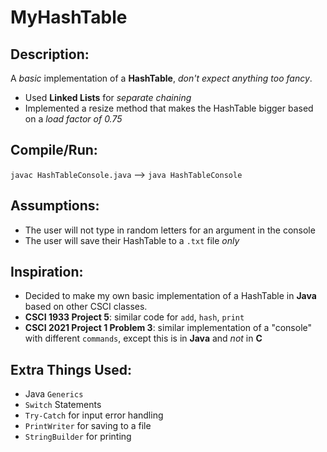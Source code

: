 # MyHashTable

## Description:
A *basic* implementation of a **HashTable**, *don't expect anything too fancy*.
 - Used **Linked Lists** for *separate chaining*
 - Implemented a resize method that makes the HashTable bigger based on a *load factor of 0.75*

## Compile/Run:
`javac HashTableConsole.java` --> `java HashTableConsole`

## Assumptions:
 - The user will not type in random letters for an argument in the console
 - The user will save their HashTable to a `.txt` file *only*
 
## Inspiration:
 - Decided to make my own basic implementation of a HashTable in **Java** based on other CSCI classes.
 - **CSCI 1933 Project 5**: similar code for `add`, `hash`, `print`
 - **CSCI 2021 Project 1 Problem 3**: similar implementation of a "console" with different `commands`, except this is in **Java** and *not* in **C**

## Extra Things Used:
 - Java `Generics`
 - `Switch` Statements
 - `Try-Catch` for input error handling
 - `PrintWriter` for saving to a file
 - `StringBuilder` for printing
